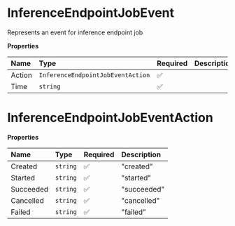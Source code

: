 # InferenceEndpointJobEvent

Represents an event for inference endpoint job

**Properties**

| Name   | Type                              | Required | Description |
| :----- | :-------------------------------- | :------- | :---------- |
| Action | `InferenceEndpointJobEventAction` | ✅       |             |
| Time   | `string`                          | ✅       |             |

# InferenceEndpointJobEventAction

**Properties**

| Name      | Type     | Required | Description |
| :-------- | :------- | :------- | :---------- |
| Created   | `string` | ✅       | "created"   |
| Started   | `string` | ✅       | "started"   |
| Succeeded | `string` | ✅       | "succeeded" |
| Cancelled | `string` | ✅       | "cancelled" |
| Failed    | `string` | ✅       | "failed"    |
